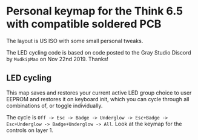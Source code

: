 # Personal keymap for the Think 6.5 with compatible soldered PCB

The layout is US ISO with some small personal tweaks.

The LED cycling code is based on code posted to the Gray Studio Discord by `MudkipMao` on Nov 22nd 2019. Thanks!

## LED cycling

This map saves and restores your current active LED group choice to user EEPROM and restores it on keyboard init, which you can cycle through all combinations of, or toggle individually.

The cycle is `Off -> Esc -> Badge -> Underglow -> Esc+Badge -> Esc+Underglow -> Badge+Underglow -> All`. Look at the keymap for the controls on layer 1.
